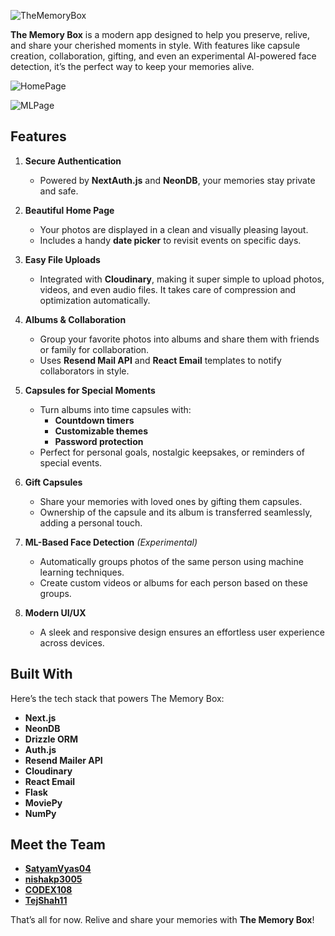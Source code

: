 ![TheMemoryBox](https://github.com/user-attachments/assets/4f00753d-8b2f-48f0-b55a-c6dcb3b94e44)

**The Memory Box** is a modern app designed to help you preserve, relive, and share your cherished moments in style. With features like capsule creation, collaboration, gifting, and even an experimental AI-powered face detection, it’s the perfect way to keep your memories alive.

![HomePage](https://github.com/user-attachments/assets/d8fa274a-b126-4605-b7ad-d25eadbdbb72)

![MLPage](https://github.com/user-attachments/assets/4d7b9ed3-964e-426f-9ae6-08bcb2beba27)

## Features

1. **Secure Authentication**
   - Powered by **NextAuth.js** and **NeonDB**, your memories stay private and safe.

2. **Beautiful Home Page**
   - Your photos are displayed in a clean and visually pleasing layout.
   - Includes a handy **date picker** to revisit events on specific days.

3. **Easy File Uploads**
   - Integrated with **Cloudinary**, making it super simple to upload photos, videos, and even audio files. It takes care of compression and optimization automatically.

4. **Albums & Collaboration**
   - Group your favorite photos into albums and share them with friends or family for collaboration.
   - Uses **Resend Mail API** and **React Email** templates to notify collaborators in style.

5. **Capsules for Special Moments**
   - Turn albums into time capsules with:
     - **Countdown timers**
     - **Customizable themes**
     - **Password protection**
   - Perfect for personal goals, nostalgic keepsakes, or reminders of special events.

6. **Gift Capsules**
   - Share your memories with loved ones by gifting them capsules.
   - Ownership of the capsule and its album is transferred seamlessly, adding a personal touch.

7. **ML-Based Face Detection** *(Experimental)*
   - Automatically groups photos of the same person using machine learning techniques.
   - Create custom videos or albums for each person based on these groups.

8. **Modern UI/UX**
   - A sleek and responsive design ensures an effortless user experience across devices.

## Built With

Here’s the tech stack that powers The Memory Box:

- **Next.js**
- **NeonDB**
- **Drizzle ORM**
- **Auth.js**
- **Resend Mailer API**
- **Cloudinary**
- **React Email**
- **Flask**
- **MoviePy**
- **NumPy**

## Meet the Team

- [**SatyamVyas04**](https://github.com/SatyamVyas04)
- [**nishakp3005**](https://github.com/nishakp3005)
- [**CODEX108**](https://github.com/CODEX108)
- [**TejShah11**](https://github.com/TejShah11)

That’s all for now. Relive and share your memories with **The Memory Box**!
